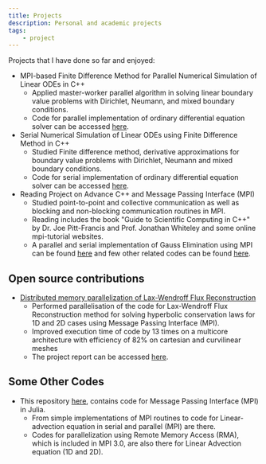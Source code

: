 ```yaml
---
title: Projects
description: Personal and academic projects
tags: 
    - project
---
```


Projects that I have done so far and enjoyed:  

- MPI-based Finite Difference Method for Parallel Numerical Simulation of Linear ODEs in C++
    - Applied master-worker parallel algorithm in solving linear boundary value problems with Dirichlet, Neumann, and mixed boundary conditions.
    - Code for parallel implementation of ordinary differential equation solver can be accessed [here](https://github.com/Devansh1106/ODE-Solver-Parallel).
- Serial Numerical Simulation of Linear ODEs using Finite Difference Method in C++
    - Studied Finite difference method, derivative approximations for boundary value problems with Dirichlet, Neumann and mixed boundary conditions.
    - Code for serial implementation of ordinary differential equation solver can be accessed [here](https://github.com/Devansh1106/ODE-Solver-Serial).
- Reading Project on Advance C++ and Message Passing Interface (MPI)
    - Studied point-to-point and collective communication as well as blocking and non-blocking communication routines in MPI.
    - Reading includes the book "Guide to Scientific Computing in C++" by Dr. Joe Pitt-Francis and Prof. Jonathan Whiteley and some online mpi-tutorial websites.
    - A parallel and serial implementation of Gauss Elimination using MPI can be found [here](https://github.com/Devansh1106/Parallel-Gauss-Elimination) and few other related codes can be found [here](https://github.com/Devansh1106/Sample-MPI-Programs).

## Open source contributions  

- [Distributed memory parallelization of Lax-Wendroff Flux Reconstruction](https://github.com/Arpit-Babbar/TrixiLW.jl/issues/33)
    - Performed parallelisation of the code for Lax-Wendroff Flux Reconstruction method for solving hyperbolic conservation laws for 1D and 2D cases using Message Passing Interface (MPI).
    - Improved execution time of code by 13 times on a multicore architecture with efficiency of 82% on cartesian and curvilinear meshes
    - The project report can be accessed [here](https://github.com/Devansh1106/internship_tifr_cam2024).

## Some Other Codes  

- This repository [here](https://github.com/Devansh1106/Sample-MPI-Julia), contains code for Message Passing Interface (MPI) in Julia.
    - From simple implementations of MPI routines to code for Linear-advection equation in serial and parallel (MPI) are there.
    - Codes for parallelization using Remote Memory Access (RMA), which is included in MPI 3.0, are also there for Linear Advection equation (1D and 2D). 
